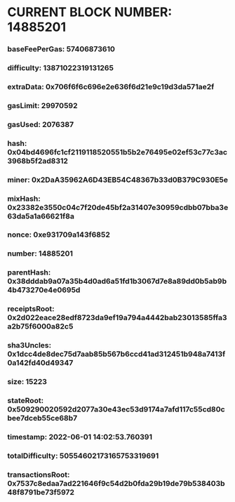 # CURRENT BLOCK NUMBER: 14885201

### baseFeePerGas: 57406873610
### difficulty: 13871022319131265
### extraData: 0x706f6f6c696e2e636f6d21e9c19d3da571ae2f
### gasLimit: 29970592
### gasUsed: 2076387
### hash: 0x04bd4696fc1cf2119118520551b5b2e76495e02ef53c77c3ac3968b5f2ad8312
### miner: 0x2DaA35962A6D43EB54C48367b33d0B379C930E5e
### mixHash: 0x23382e3550c04c7f20de45bf2a31407e30959cdbb07bba3e63da5a1a66621f8a
### nonce: 0xe931709a143f6852
### number: 14885201
### parentHash: 0x38dddab9a07a35b4d0ad6a51fd1b3067d7e8a89dd0b5ab9b4b473270e4e0695d
### receiptsRoot: 0x2d022eace28edf8723da9ef19a794a4442bab23013585ffa3a2b75f6000a82c5
### sha3Uncles: 0x1dcc4de8dec75d7aab85b567b6ccd41ad312451b948a7413f0a142fd40d49347
### size: 15223
### stateRoot: 0x509290020592d2077a30e43ec53d9174a7afd117c55cd80cbee7dceb55ce68b7
### timestamp: 2022-06-01 14:02:53.760391
### totalDifficulty: 50554602173165753319691
### transactionsRoot: 0x7537c8edaa7ad221646f9c54d2b0fda29b19de79b538403b48f8791be73f5972
